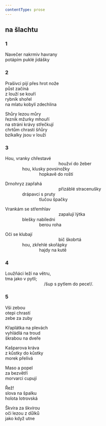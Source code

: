 ```yaml
---
contentType: prose
---
```


## na šlachtu

### 1

Navečer nakrmiv havrany  
potápím puklé jidášky

### 2

Prašivci pijí přes hrot nože  
půst začíná  
z louží se kouří  
rybník shořel  
na mlatu kobylí zdechlina

Shůry lezou můry  
řezník mžurky mhouří  
na stráni krávy střečkují  
chrtům chrastí šňůry  
bzíkalky jsou v louži

### 3

Hou, vranky chřestavé  
                                            houžví do žeber  
              hou, klusky povsinožky  
                            hopkavě do roští

Drnohryz zapřahá  
                                            přizáblé stracenušky  
              drápavci s pruty  
                            tlučou špačky

Vrankám se střemhlav  
                                            zapalují lýtka  
              blešky nabíledni  
                            berou roha

Oči se klubají  
                                            bič škobrtá  
              hou, zkřehlé skořápky  
                            hajdy na kutě

### 4

Loužňáci leží na větru,  
tma jako v pytli;  
                                /šup s pytlem do pece!/.

### 5

Vši zebou  
otepi chrastí  
zebe za zuby

Křaplátka na plevách  
vyhládlá na troud  
škrabou na dveře

Kašparova kráva  
z kůstky do kůstky  
morek přelívá

Maso a popel  
za bezvětří  
morvarci cupují

Řež!  
slova na špalku  
holota lotrovská

Škvíra za škvírou  
oči lezou z důlků  
jako když utne
